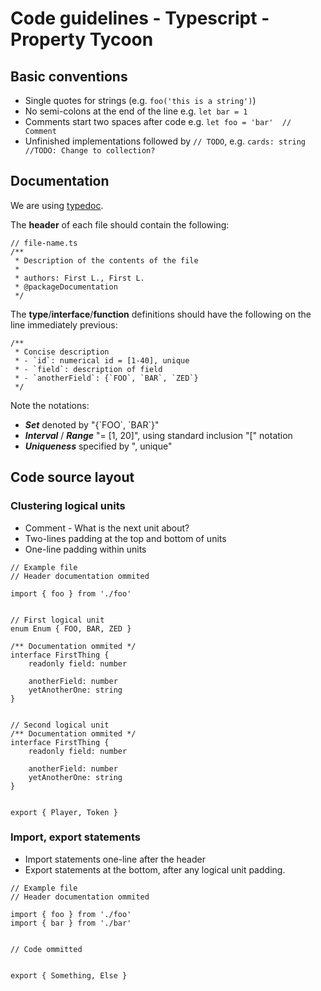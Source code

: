 # Code guidelines - Typescript - Property Tycoon

## Basic conventions
- Single quotes for strings (e.g. `foo('this is a string')`)
- No semi-colons at the end of the line e.g. `let bar = 1`
- Comments start two spaces after code e.g. `let foo = 'bar'  // Comment`
- Unfinished implementations followed by `// TODO`, e.g. `cards: string  //TODO: Change to collection?`

## Documentation
We are using [typedoc](https://typedoc.org/).

The **header** of each file should contain the following:
```
// file-name.ts
/**
 * Description of the contents of the file
 * 
 * authors: First L., First L.  
 * @packageDocumentation
 */
```
The **type**/**interface**/**function** definitions should have the following on the line immediately previous:
```
/**
 * Concise description
 * - `id`: numerical id = [1-40], unique
 * - `field`: description of field
 * - `anotherField`: {`FOO`, `BAR`, `ZED`}
 */
 ```
Note the notations:
- ***Set*** denoted by "{\`FOO\`, \`BAR\`}"
- ***Interval*** / ***Range*** "= [1, 20]", using standard inclusion "[" notation
- ***Uniqueness*** specified by ", unique"

## Code source layout

### Clustering logical units
- Comment - What is the next unit about?
- Two-lines padding at the top and bottom of units
- One-line padding within units
```
// Example file
// Header documentation ommited

import { foo } from './foo'


// First logical unit
enum Enum { FOO, BAR, ZED }

/** Documentation ommited */
interface FirstThing {
    readonly field: number

    anotherField: number
    yetAnotherOne: string
}


// Second logical unit
/** Documentation ommited */
interface FirstThing {
    readonly field: number

    anotherField: number
    yetAnotherOne: string
}


export { Player, Token }
```

### Import, export statements
- Import statements one-line after the header
- Export statements at the bottom, after any logical unit padding.
```
// Example file
// Header documentation ommited

import { foo } from './foo'
import { bar } from './bar'


// Code ommitted


export { Something, Else }
```